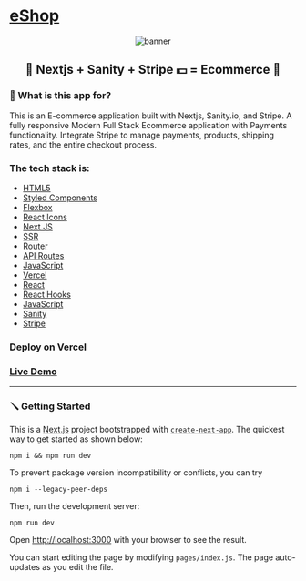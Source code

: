 # [eShop](https://ecommerce-tawny-theta.vercel.app/)

<p align="center"> 
<img src="public/img/ecommerce.gif" alt="banner"/>
<h2 align="center">🎉 Nextjs + Sanity + Stripe 💵 = Ecommerce 🛒</h2>
</p>

### 🔎 What is this app for?
This is an E-commerce application built with Nextjs, Sanity.io, and Stripe. A fully responsive Modern Full Stack Ecommerce application with Payments functionality. Integrate Stripe to manage payments, products, shipping rates, and the entire checkout process.


###  The tech stack is:

- [HTML5](https://en.wikipedia.org/wiki/HTML5)
- [Styled Components](https://styled-components.com/)
- [Flexbox](https://en.wikipedia.org/wiki/CSS_Flexible_Box_Layout)
- [React Icons](https://react-icons.github.io/react-icons/)
- [Next JS](https://nextjs.org/)
- [SSR](https://nextjs.org/)
- [Router](https://nextjs.org/docs/api-reference/next/router)
- [API Routes](https://nextjs.org/docs/api-routes/introduction)
- [JavaScript](https://developer.mozilla.org/en-US/docs/Web/JavaScript)
- [Vercel](https://en.wikipedia.org/wiki/Vercel)
- [React](https://reactjs.org/)
- [React Hooks](https://reactjs.org/docs/hooks-faq.html#gatsby-focus-wrapper)
- [JavaScript](https://developer.mozilla.org/en-US/docs/Web/JavaScript)
- [Sanity](https://www.sanity.io/)
- [Stripe](https://stripe.com/)


###  Deploy on Vercel
###  [Live Demo](https://ecommerce-tawny-theta.vercel.app/)

---

### 🪛 Getting Started

This is a [Next.js](https://nextjs.org/) project bootstrapped with [`create-next-app`](https://github.com/vercel/next.js/tree/canary/packages/create-next-app). The quickest way to get started as shown below:

    npm i && npm run dev

To prevent package version incompatibility or conflicts, you can try

    npm i --legacy-peer-deps

Then, run the development server:

    npm run dev


Open [http://localhost:3000](http://localhost:3000) with your browser to see the result.

You can start editing the page by modifying `pages/index.js`. The page auto-updates as you edit the file.

